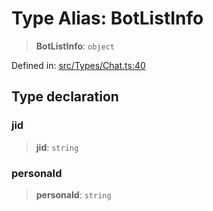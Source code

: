 # Type Alias: BotListInfo

> **BotListInfo**: `object`

Defined in: [src/Types/Chat.ts:40](https://github.com/Fokusdotid/bail/blob/0fe6346a5ff68a74eb71890335c982b44e2da604/src/Types/Chat.ts#L40)

## Type declaration

### jid

> **jid**: `string`

### personaId

> **personaId**: `string`
